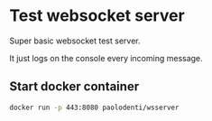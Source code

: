 # Test websocket server

Super basic websocket test server.

It just logs on the console every incoming message.

## Start docker container

```bash
docker run -p 443:8080 paolodenti/wsserver
```
